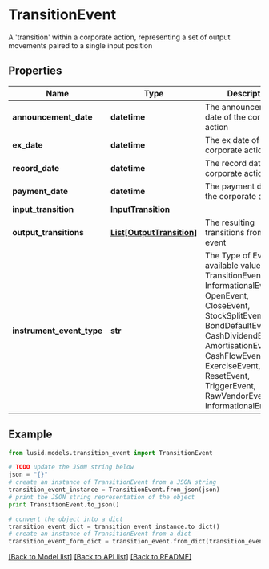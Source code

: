 # TransitionEvent

A 'transition' within a corporate action, representing a set of output movements paired to a single input position

## Properties
Name | Type | Description | Notes
------------ | ------------- | ------------- | -------------
**announcement_date** | **datetime** | The announcement date of the corporate action | [optional] 
**ex_date** | **datetime** | The ex date of the corporate action | [optional] 
**record_date** | **datetime** | The record date of the corporate action | [optional] 
**payment_date** | **datetime** | The payment date of the corporate action | [optional] 
**input_transition** | [**InputTransition**](InputTransition.md) |  | [optional] 
**output_transitions** | [**List[OutputTransition]**](OutputTransition.md) | The resulting transitions from this event | [optional] 
**instrument_event_type** | **str** | The Type of Event. The available values are: TransitionEvent, InformationalEvent, OpenEvent, CloseEvent, StockSplitEvent, BondDefaultEvent, CashDividendEvent, AmortisationEvent, CashFlowEvent, ExerciseEvent, ResetEvent, TriggerEvent, RawVendorEvent, InformationalErrorEvent | 

## Example

```python
from lusid.models.transition_event import TransitionEvent

# TODO update the JSON string below
json = "{}"
# create an instance of TransitionEvent from a JSON string
transition_event_instance = TransitionEvent.from_json(json)
# print the JSON string representation of the object
print TransitionEvent.to_json()

# convert the object into a dict
transition_event_dict = transition_event_instance.to_dict()
# create an instance of TransitionEvent from a dict
transition_event_form_dict = transition_event.from_dict(transition_event_dict)
```
[[Back to Model list]](../README.md#documentation-for-models) [[Back to API list]](../README.md#documentation-for-api-endpoints) [[Back to README]](../README.md)


